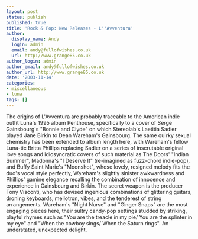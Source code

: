 ```yaml
---
layout: post
status: publish
published: true
title: 'Rock & Pop: New Releases - L''Avventura'
author:
  display_name: Andy
  login: admin
  email: andy@fullofwishes.co.uk
  url: http://www.grange85.co.uk
author_login: admin
author_email: andy@fullofwishes.co.uk
author_url: http://www.grange85.co.uk
date: '2003-11-14'
categories:
- miscellaneous
- luna
tags: []
---
```

<p>The origins of L'Avventura are probably traceable to the American indie outfit Luna's 1995 album Penthouse, specifically to a cover of Serge Gainsbourg's "Bonnie and Clyde" on which Stereolab's Laetitia Sadier played Jane Birkin to Dean Wareham's Gainsbourg. The same quirky sexual chemistry has been extended to album length here, with Wareham's fellow Luna-tic Britta Phillips replacing Sadier on a series of inscrutable original love songs and idiosyncratic covers of such material as The Doors' "Indian Summer", Madonna's "I Deserve It" (re-imagined as fuzz-chord indie-pop), and Buffy Saint Marie's "Moonshot", whose lovely, resigned melody fits the duo's vocal style perfectly, Wareham's slightly sinister awkwardness and Phillips' gamine elegance recalling the combination of innocence and experience in Gainsbourg and Birkin. The secret weapon is the producer Tony Visconti, who has devised ingenious combinations of glittering guitars, droning keyboards, mellotron, vibes, and the tenderest of string arrangements. Wareham's "Night Nurse" and "Ginger Snaps" are the most engaging pieces here, their sultry candy-pop settings studded by striking, playful rhymes such as "You are the treacle in my pie/ You are the splinter in my eye" and "When the cowboy sings/ When the Saturn rings". An understated, unexpected delight.</p>
